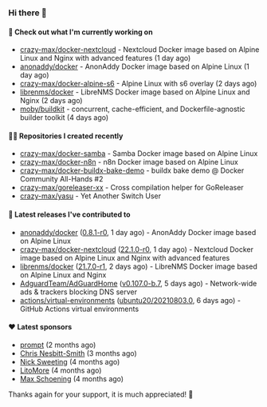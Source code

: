 ### Hi there 👋

#### 👷 Check out what I'm currently working on

- [crazy-max/docker-nextcloud](https://github.com/crazy-max/docker-nextcloud) - Nextcloud Docker image based on Alpine Linux and Nginx with advanced features (1 day ago)
- [anonaddy/docker](https://github.com/anonaddy/docker) - AnonAddy Docker image based on Alpine Linux (1 day ago)
- [crazy-max/docker-alpine-s6](https://github.com/crazy-max/docker-alpine-s6) - Alpine Linux with s6 overlay (2 days ago)
- [librenms/docker](https://github.com/librenms/docker) - LibreNMS Docker image based on Alpine Linux and Nginx (2 days ago)
- [moby/buildkit](https://github.com/moby/buildkit) - concurrent, cache-efficient, and Dockerfile-agnostic builder toolkit (4 days ago)

#### 👨‍💻 Repositories I created recently

- [crazy-max/docker-samba](https://github.com/crazy-max/docker-samba) - Samba Docker image based on Alpine Linux
- [crazy-max/docker-n8n](https://github.com/crazy-max/docker-n8n) - n8n Docker image based on Alpine Linux
- [crazy-max/docker-buildx-bake-demo](https://github.com/crazy-max/docker-buildx-bake-demo) - buildx bake demo @ Docker Community All-Hands #2
- [crazy-max/goreleaser-xx](https://github.com/crazy-max/goreleaser-xx) - Cross compilation helper for GoReleaser
- [crazy-max/yasu](https://github.com/crazy-max/yasu) - Yet Another Switch User

#### 🚀 Latest releases I've contributed to

- [anonaddy/docker](https://github.com/anonaddy/docker) ([0.8.1-r0](https://github.com/anonaddy/docker/releases/tag/0.8.1-r0), 1 day ago) - AnonAddy Docker image based on Alpine Linux
- [crazy-max/docker-nextcloud](https://github.com/crazy-max/docker-nextcloud) ([22.1.0-r0](https://github.com/crazy-max/docker-nextcloud/releases/tag/22.1.0-r0), 1 day ago) - Nextcloud Docker image based on Alpine Linux and Nginx with advanced features
- [librenms/docker](https://github.com/librenms/docker) ([21.7.0-r1](https://github.com/librenms/docker/releases/tag/21.7.0-r1), 2 days ago) - LibreNMS Docker image based on Alpine Linux and Nginx
- [AdguardTeam/AdGuardHome](https://github.com/AdguardTeam/AdGuardHome) ([v0.107.0-b.7](https://github.com/AdguardTeam/AdGuardHome/releases/tag/v0.107.0-b.7), 5 days ago) - Network-wide ads &amp; trackers blocking DNS server
- [actions/virtual-environments](https://github.com/actions/virtual-environments) ([ubuntu20/20210803.0](https://github.com/actions/virtual-environments/releases/tag/ubuntu20%2F20210803.0), 6 days ago) - GitHub Actions virtual environments

#### ❤️ Latest sponsors
- [prompt](https://github.com/pr-mpt) (2 months ago)
- [Chris Nesbitt-Smith](https://github.com/chrisns) (3 months ago)
- [Nick Sweeting](https://github.com/pirate) (4 months ago)
- [LitoMore](https://github.com/LitoMore) (4 months ago)
- [Max Schoening](https://github.com/max) (4 months ago)

Thanks again for your support, it is much appreciated! 🙏
